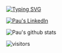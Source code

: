 [![Typing SVG](https://readme-typing-svg.demolab.com?font=Fira+Code&pause=1000&width=435&lines=Hello+there%2C+I'm+Pau+%F0%9F%91%8B%F0%9F%8F%BB)](https://git.io/typing-svg)

<a href="https://www.linkedin.com/in/pau-costa-forns/" target="blank"><img src="https://img.shields.io/badge/LinkedIn-0077B5?style=for-the-badge&logo=linkedin&logoColor=white" alt="Pau's LinkedIn"/></a>

![Pau's github stats](https://github-readme-stats.vercel.app/api?username=PauCosta&show_icons=true&theme=dracula&hide=contribs&count_private=true)

![visitors](https://pageview.vercel.app/?github_user=andyfratello)

<!--
**PauCosta/PauCosta** is a ✨ _special_ ✨ repository because its `README.md` (this file) appears on your GitHub profile.

Here are some ideas to get you started:

- 🔭 I’m currently working on ...
- 🌱 I’m currently learning ...
- 👯 I’m looking to collaborate on ...
- 🤔 I’m looking for help with ...
- 💬 Ask me about ...
- 📫 How to reach me: ...
- 😄 Pronouns: ...
- ⚡ Fun fact: ...
-->
